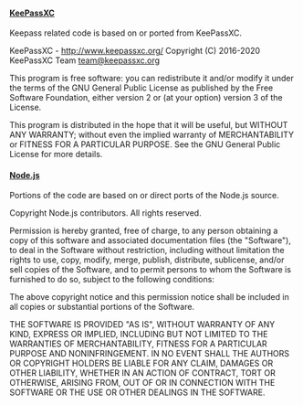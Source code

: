 #### [KeePassXC](https://github.com/keepassxreboot/keepassxc/blob/develop/COPYING)

Keepass related code is based on or ported from KeePassXC.

KeePassXC - http://www.keepassxc.org/
Copyright (C) 2016-2020 KeePassXC Team <team@keepassxc.org>

This program is free software: you can redistribute it and/or modify
it under the terms of the GNU General Public License as published by
the Free Software Foundation, either version 2 or (at your option)
version 3 of the License.

This program is distributed in the hope that it will be useful,
but WITHOUT ANY WARRANTY; without even the implied warranty of
MERCHANTABILITY or FITNESS FOR A PARTICULAR PURPOSE.  See the
GNU General Public License for more details.

#### [Node.js](https://github.com/nodejs/node/blob/main/LICENSE)

Portions of the code are based on or direct ports of the Node.js source.

Copyright Node.js contributors. All rights reserved.

Permission is hereby granted, free of charge, to any person obtaining a copy
of this software and associated documentation files (the "Software"), to
deal in the Software without restriction, including without limitation the
rights to use, copy, modify, merge, publish, distribute, sublicense, and/or
sell copies of the Software, and to permit persons to whom the Software is
furnished to do so, subject to the following conditions:

The above copyright notice and this permission notice shall be included in
all copies or substantial portions of the Software.

THE SOFTWARE IS PROVIDED "AS IS", WITHOUT WARRANTY OF ANY KIND, EXPRESS OR
IMPLIED, INCLUDING BUT NOT LIMITED TO THE WARRANTIES OF MERCHANTABILITY,
FITNESS FOR A PARTICULAR PURPOSE AND NONINFRINGEMENT. IN NO EVENT SHALL THE
AUTHORS OR COPYRIGHT HOLDERS BE LIABLE FOR ANY CLAIM, DAMAGES OR OTHER
LIABILITY, WHETHER IN AN ACTION OF CONTRACT, TORT OR OTHERWISE, ARISING
FROM, OUT OF OR IN CONNECTION WITH THE SOFTWARE OR THE USE OR OTHER DEALINGS
IN THE SOFTWARE.


